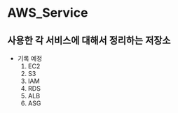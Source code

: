# AWS_Service

## 사용한 각 서비스에 대해서 정리하는 저장소

- 기록 예정
  1. EC2
  2. S3
  3. IAM
  4. RDS
  5. ALB
  6. ASG
